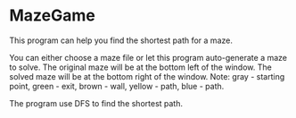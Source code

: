 # MazeGame
This program can help you find the shortest path for a maze. 

You can either choose a maze file or let this program auto-generate a maze to solve.
The original maze will be at the bottom left of the window. The solved maze will be at the bottom right of the window.
Note: gray - starting point, green - exit, brown - wall, yellow - path, blue - path.

The program use DFS to find the shortest path.


